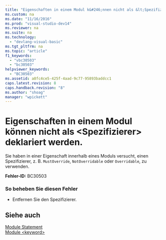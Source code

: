 ```yaml
---
title: "Eigenschaften in einem Modul k&#246;nnen nicht als &lt;Spezifizierer&gt; deklariert werden."
ms.custom: na
ms.date: "11/16/2016"
ms.prod: "visual-studio-dev14"
ms.reviewer: na
ms.suite: na
ms.technology: 
  - "devlang-visual-basic"
ms.tgt_pltfrm: na
ms.topic: "article"
f1_keywords: 
  - "vbc30503"
  - "bc30503"
helpviewer_keywords: 
  - "BC30503"
ms.assetid: a8fc4ce5-425f-4aad-9c77-95893baddcc1
caps.latest.revision: 8
caps.handback.revision: "8"
ms.author: "shoag"
manager: "wpickett"
---
```

# Eigenschaften in einem Modul k&#246;nnen nicht als &lt;Spezifizierer&gt; deklariert werden.
Sie haben in einer Eigenschaft innerhalb eines Moduls versucht, einen Spezifizierer, z. B. `MustOverride`, `NotOverridable` oder `Overridable`, zu verwenden.  
  
 **Fehler\-ID:** BC30503  
  
### So beheben Sie diesen Fehler  
  
-   Entfernen Sie den Spezifizierer.  
  
## Siehe auch  
 [Module Statement](../Topic/Module%20Statement.md)   
 [Module \<keyword\>](../Topic/Module%20%3Ckeyword%3E%20\(Visual%20Basic\).md)